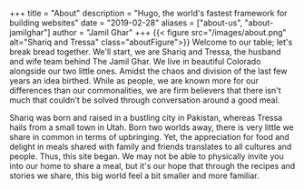 +++
title = "About"
description = "Hugo, the world's fastest framework for building websites"
date = "2019-02-28"
aliases = ["about-us", "about-jamilghar"]
author = "Jamil Ghar"
+++
{{< figure src="/images/about.png" alt="Shariq and Tressa" class="aboutFigure">}}
Welcome to our table; let's break bread together. 
We'll start, we are Shariq and Tressa, the husband and wife team behind The Jamil Ghar. We live in beautiful Colorado alongside our two little ones. 
Amidst the chaos and division of the last few years an idea birthed. While as people, we are known more for our differences than our commonalities, we are firm believers that there isn't much that couldn't be solved through conversation around a good meal. 

Shariq was born and raised in a bustling city in Pakistan, whereas Tressa hails from a small town in Utah. Born two worlds away, there is very little we share in common in terms of upbringing. Yet, the appreciation for food and delight in meals shared with family and friends translates to all cultures and people. Thus, this site began. We may not be able to physically invite you into our home to share a meal, but it's our hope that through the recipes and stories we share, this big world feel a bit smaller and more familiar.     


